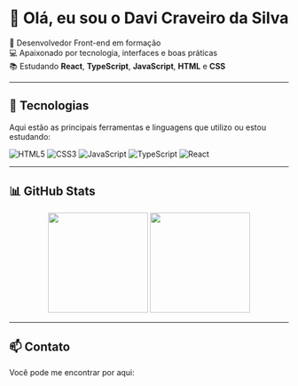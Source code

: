 # 👋 Olá, eu sou o Davi Craveiro da Silva

🎯 Desenvolvedor Front-end em formação  
💻 Apaixonado por tecnologia, interfaces e boas práticas  
📚 Estudando **React**, **TypeScript**, **JavaScript**, **HTML** e **CSS**

---

## 🚀 Tecnologias

Aqui estão as principais ferramentas e linguagens que utilizo ou estou estudando:

![HTML5](https://img.shields.io/badge/HTML5-E34F26?style=for-the-badge&logo=html5&logoColor=white)
![CSS3](https://img.shields.io/badge/CSS3-1572B6?style=for-the-badge&logo=css3&logoColor=white)
![JavaScript](https://img.shields.io/badge/JavaScript-F7DF1E?style=for-the-badge&logo=javascript&logoColor=black)
![TypeScript](https://img.shields.io/badge/TypeScript-3178C6?style=for-the-badge&logo=typescript&logoColor=white)
![React](https://img.shields.io/badge/React-20232A?style=for-the-badge&logo=react&logoColor=61DAFB)

---

## 📊 GitHub Stats

<div align="center">
  <img height="180em" src="https://github-readme-stats.vercel.app/api?username=**SEU_USUARIO_AQUI**&show_icons=true&theme=radical" />
  <img height="180em" src="https://github-readme-stats.vercel.app/api/top-langs/?username=**SEU_USUARIO_AQUI**&layout=compact&theme=radical" />
</div>

---

## 📫 Contato

Você pode me encontrar por aqui:
